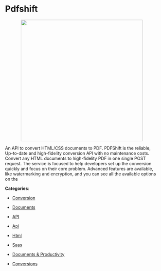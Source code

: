 # Pdfshift 
<p align="center">
    <img width="400" src="https://raw.githubusercontent.com/apis-list/apis-list/apis/pdfshift/logo_256x256.png" />
</p>

An API to convert HTML/CSS documents to PDF. PDFShift is the reliable, Up-to-date and high-fidelity conversion API with no maintenance costs. Convert any HTML documents to high-fidelity PDF in one single POST request. 
The service is focused to help developers set up the conversion quickly and focus on their core problem.  Advanced features are available, like watermarking and encryption, and you can see all the available options on the



**Categories**:

- [Conversion](https://github.com/apis-list/apis-list#conversion)

- [Documents](https://github.com/apis-list/apis-list#documents)

- [API](https://github.com/apis-list/apis-list#api)

- [Api](https://github.com/apis-list/apis-list#api)

- [Html](https://github.com/apis-list/apis-list#html)

- [Saas](https://github.com/apis-list/apis-list#saas)

- [Documents & Productivity](https://github.com/apis-list/apis-list#documents-and-productivity)

- [Conversions](https://github.com/apis-list/apis-list#conversions)



